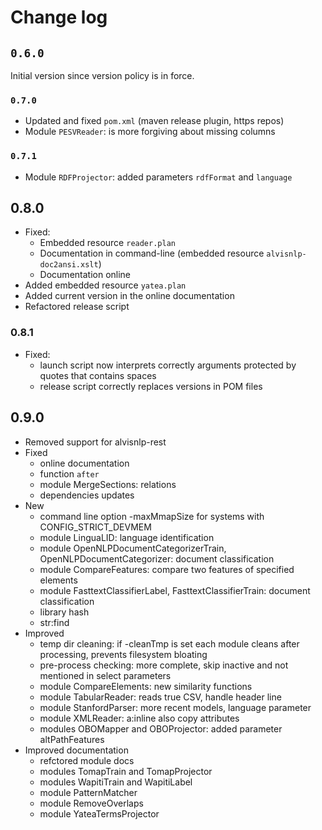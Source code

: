 # Change log

## `0.6.0`

Initial version since version policy is in force.

### `0.7.0`

* Updated and fixed `pom.xml` (maven release plugin, https repos)
* Module `PESVReader`: is more forgiving about missing columns

### `0.7.1`

* Module `RDFProjector`: added parameters `rdfFormat` and `language`

## 0.8.0

* Fixed:
  - Embedded resource `reader.plan`
  - Documentation in command-line (embedded resource `alvisnlp-doc2ansi.xslt`)
  - Documentation online
* Added embedded resource `yatea.plan`
* Added current version in the online documentation
* Refactored release script

### 0.8.1

* Fixed:
  - launch script now interprets correctly arguments protected by quotes that contains spaces
  - release script correctly replaces versions in POM files
 
## 0.9.0

* Removed support for alvisnlp-rest
* Fixed
  - online documentation
  - function `after`
  - module MergeSections: relations
  - dependencies updates
* New
  - command line option -maxMmapSize for systems with CONFIG_STRICT_DEVMEM
  - module LinguaLID: language identification
  - module OpenNLPDocumentCategorizerTrain, OpenNLPDocumentCategorizer: document classification
  - module CompareFeatures: compare two features of specified elements
  - module FasttextClassifierLabel, FasttextClassifierTrain: document classification
  - library hash
  - str:find
* Improved
  - temp dir cleaning: if -cleanTmp is set each module cleans after processing, prevents filesystem bloating
  - pre-process checking: more complete, skip inactive and not mentioned in select parameters
  - module CompareElements: new similarity functions
  - module TabularReader: reads true CSV, handle header line
  - module StanfordParser: more recent models, language parameter
  - module XMLReader: a:inline also copy attributes
  - modules OBOMapper and OBOProjector: added parameter altPathFeatures
* Improved documentation
  - refctored module docs
  - modules TomapTrain and TomapProjector
  - modules WapitiTrain and WapitiLabel
  - module PatternMatcher
  - module RemoveOverlaps
  - module YateaTermsProjector
